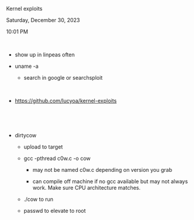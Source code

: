 Kernel exploits

Saturday, December 30, 2023

10:01 PM

 

-   show up in linpeas often

-   uname -a

    -   search in google or searchsploit

 

-   <https://github.com/lucyoa/kernel-exploits>

 

 

-   dirtycow

    -   upload to target

    -   gcc -pthread c0w.c -o cow

        -   may not be named c0w.c depending on version you grab

        -   can compile off machine if no gcc available but may not always work. Make sure CPU architecture matches.

    -   ./cow to run

    -   passwd to elevate to root
